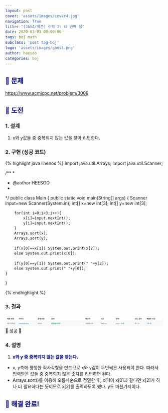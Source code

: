 ```yaml
---
layout: post
cover: 'assets/images/cover4.jpg'
navigation: True
title: "[JAVA/백준] 수학 2: 네 번째 점"
date: 2020-03-03 00:00:00
tags: boj math
subclass: 'post tag-boj'
logo: 'assets/images/ghost.png'
author: heesoo
categories: boj
---
```

## <span style="color:navy">👀 문제</span>
<https://www.acmicpc.net/problem/3009>

## <span style="color:navy">👊 도전</span>

### 1. 설계
1. x와 y값들 중 중복되지 않는 값을 찾아 리턴한다.

### 2. 구현 (성공 코드)
{% highlight java linenos %}
import java.util.Arrays;
import java.util.Scanner;

/**
 * 
 * @author HEESOO
 *
 */
public class Main {
	public static void main(String[] args) {
		Scanner input=new Scanner(System.in);
		int[] x=new int[3];
		int[] y=new int[3];
		
		for(int i=0;i<3;i++){
			x[i]=input.nextInt();
			y[i]=input.nextInt();
		}
		Arrays.sort(x);
		Arrays.sort(y);
		
		if(x[0]==x[1]) System.out.print(x[2]);
		else System.out.print(x[0]);
		
		if(y[0]==y[1]) System.out.print(" "+y[2]);
		else System.out.print(" "+y[0]);
	}
}

 {% endhighlight %}

### 3. 결과
![실행결과](./assets/images/200303_5.PNG)
🤟 성공 🤟

### 4. 설명
1. **<span style="color:navy">x와 y 중 중복되지 않는 값을 찾는다.</span>**
- x, y축에 평행한 직사각형을 만드므로 x와 y값이 두번씩은 사용되야 한다. 따라서 입력받은 값들 중 중복되지 않은 숫자를 리턴하면 된다.
- Arrays.sort()를 이용해 오름차순으로 정렬한 후, x[1]이 x[0]과 같다면 x[2]가 하나 더 필요하다는 뜻이므로 x[2]를 출력하도록 했다. y도 마찬가지이다.

## <span style="color:navy">👏 해결 완료!</span>
